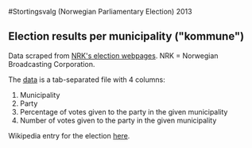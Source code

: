 #Stortingsvalg (Norwegian Parliamentary Election) 2013
## Election results per municipality ("kommune")

Data scraped from [NRK's election webpages](http://valg.nrk.no/valg2013/valgresultat/kommuner). NRK = Norwegian Broadcasting Corporation.

The [data](https://github.com/askeluv/stortingsvalg2013/blob/master/stortingsvalg2013.csv) is a tab-separated file with 4 columns:

1. Municipality
2. Party
3. Percentage of votes given to the party in the given municipality
4. Number of votes given to the party in the given municipality

Wikipedia entry for the election [here](http://en.wikipedia.org/wiki/Norwegian_parliamentary_election,_2013).